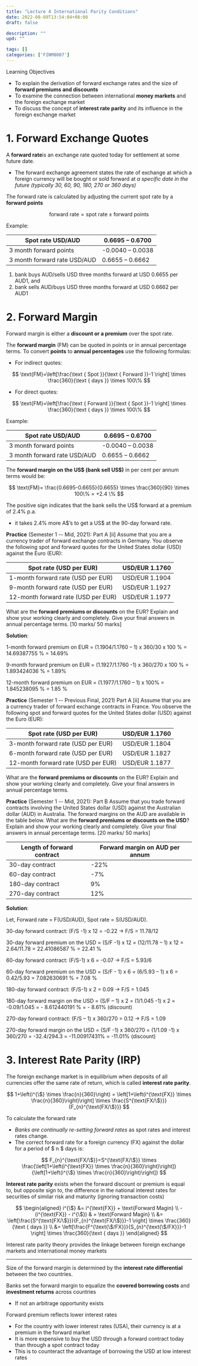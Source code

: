 ```yaml
---
title: "Lecture 4 International Parity Conditions"
date: 2022-08-09T13:54:04+08:00
draft: false

description: ""
upd: ""

tags: []
categories: ['FINM8007']
---
```


Learning Objectives

- To explain the derivation of forward exchange rates and the size of **forward premiums and discounts**
- To examine the connection between international **money markets** and the foreign exchange market
- To discuss the concept of **interest rate parity** and its influence in the foreign exchange market

<!--more-->

# 1. Forward Exchange Quotes

A **forward rate**is an exchange rate quoted today for settlement at some future date.

- The forward exchange agreement states the rate of exchange at which a foreign currency will be bought or sold forward at *a specific date in the future (typically 30, 60, 90, 180, 270 or 360 days)*

The forward rate is calculated by adjusting the current spot rate by a **forward points**

$$
\text{forward rate} = \text{spot rate} \pm \text{forward points}
$$

Example:

| Spot rate USD/AUD            | 0.6695 – 0.6700  |
| ---------------------------- | ---------------- |
| 3 month forward points       | -0.0040 – 0.0038 |
| 3 month forward rate USD/AUD | 0.6655 – 0.6662  |

1. bank buys AUD/sells USD three months forward at USD 0.6655 per AUD1, and
2. bank sells AUD/buys USD three months forward at USD 0.6662 per AUD1


# 2. Forward Margin

Forward margin is either a **discount or a premium** over the spot rate.

The **forward margin** (FM) can be quoted in points or in annual percentage terms. To convert **points** to **annual percentages** use the following formulas:

- For indirect quotes:

$$ 
\text{FM}=\left[\frac{\text { Spot }}{\text { Forward }}-1 \right] \times \frac{360}{\text { days }} \times 100\%
$$

- For direct quotes:

$$ 
\text{FM}=\left[\frac{\text { Forward }}{\text { Spot }}-1 \right] \times \frac{360}{\text { days }} \times 100\%
$$

Example:

| Spot rate USD/AUD            | 0.6695 – 0.6700  |
| ---------------------------- | ---------------- |
| 3 month forward points       | -0.0040 – 0.0038 |
| 3 month forward rate USD/AUD | 0.6655 – 0.6662  |

The **forward margin on the US\$ (bank sell US\$)** in per cent per annum terms would be:

$$
\text{FM}= \frac{0.6695-0.6655}{0.6655} \times \frac{360}{90} \times 100\% = +2.4 \% 
$$

The positive sign indicates that the bank sells the US\$ forward at a premium of 2.4\% p.a. 
- it takes 2.4\% more A\$’s to get a US$ at the 90-day forward rate.

**Practice** (Semester 1 -- Mid, 2021): Part A [ii] Assume that you are a currency trader of forward exchange contracts in Germany. You observe the following spot and forward quotes for the United States dollar (USD) against the Euro (EUR):

| Spot rate (USD per EUR)             | USD/EUR 1.1760 |
| ----------------------------------- | -------------- |
| 1-month forward rate (USD per EUR)  | USD/EUR 1.1904 |
| 9-month forward rate (USD per EUR)  | USD/EUR 1.1927 |
| 12-month forward rate (USD per EUR) | USD/EUR 1.1977 |

What are the **forward premiums or discounts** on the EUR? Explain and show your working clearly and completely. Give your final answers in annual percentage terms. [10 marks/ 50 marks]

**Solution**:

1-month forward premium on EUR = (1.1904/1.1760 – 1) x 360/30 x 100 % = 14.69387755 % = 14.69%

9-month forward premium on EUR = (1.1927/1.1760 -1) x 360/270 x 100 % = 1.893424036 % = 1.89%

12-month forward premium on EUR = (1.1977/1.1760 – 1) x 100% = 1.845238095 % = 1.85 %

**Practice** (Semester 1 -- Previous Final, 2021) Part A [ii] Assume that you are a currency trader of forward exchange contracts in France. You observe the following spot and forward quotes for the United States dollar (USD) against the Euro (EUR):

| Spot rate (USD per EUR)             | USD/EUR 1.1760 |
| ----------------------------------- | -------------- |
| 3-month forward rate (USD per EUR)  | USD/EUR 1.1804 |
| 6-month forward rate (USD per EUR)  | USD/EUR 1.1827 |
| 12-month forward rate (USD per EUR) | USD/EUR 1.1877 |

What are the **forward premiums or discounts** on the EUR? Explain and show your working clearly and completely. Give your final answers in annual percentage terms.



**Practice** (Semester 1 -- Mid, 2021): Part B Assume that you trade forward contracts involving the United States dollar (USD) against the Australian dollar (AUD) in Australia. The forward margins on the AUD are available in the table below. What are the **forward premiums or discounts on the USD**? Explain and show your working clearly and completely. Give your final answers in annual percentage terms. [20 marks/ 50 marks]

| Length of forward contract | **Forward margin on AUD** per annum |
| -------------------------- | ----------------------------------- |
| 30-day contract            | -22%                                |
| 60-day contract            | -7%                                 |
| 180-day contract           | 9%                                  |
| 270-day contract           | 12%                                 |

**Solution**:

Let, Forward rate = F(USD/AUD), Spot rate = S(USD/AUD).

30-day forward contract: (F/S -1) x 12 = -0.22 → F/S = 11.78/12

30-day forward premium on the USD = (S/F -1) x 12 = (12/11.78 – 1) x 12 = 2.64/11.78 = 22.41086587 % = 22.41 %

60-day forward contract: (F/S-1) x 6 = -0.07 → F/S = 5.93/6

60-day forward premium on the USD = (S/F - 1) x 6 = (6/5.93 – 1) x 6 = 0.42/5.93 = 7.082630691 % = 7.08 %

180-day forward contract: (F/S-1) x 2 = 0.09 → F/S = 1.045

180-day forward margin on the USD = (S/F – 1) x 2 = (1/1.045 -1) x 2 = -0.09/1.045 = - 8.612440191 % = - 8.61% (discount)

270-day forward contract: (F/S – 1) x 360/270 = 0.12 → F/S = 1.09

270-day forward margin on the USD = (S/F -1) x 360/270 = (1/1.09 -1) x 360/270 = -32.4/294.3 = -11.00917431% = -11.01% (discount)

# 3. Interest Rate Parity (IRP)

The foreign exchange market is in equilibrium when deposits of all currencies offer the same rate of return, which is called **interest rate parity**.

$$
1+\left(i^{\$} \times \frac{n}{360}\right) = \left[1+\left(i^{\text{FX}} \times \frac{n}{360}\right)\right] \times \frac{S^{\text{FX/\$}}}{F_{n}^{\text{FX/\$}}}
$$

To calculate the forward rate

- *Banks are continually re-setting forward rates* as spot rates and interest rates change.
- The correct forward rate for a foreign currency (FX) against the dollar for a period of $ n $ days is:

$$
F_{n}^{\text{FX/\$}}=S^{\text{FX/\$}} \times \frac{\left[1+\left(i^{\text{FX}} \times \frac{n}{360}\right)\right]}{\left[1+\left(i^{\$} \times \frac{n}{360}\right)\right]}
$$

**Interest rate parity** exists when the forward discount or premium is equal to, but opposite sign to, the difference in the national interest rates for securities of similar risk and maturity (ignoring transaction costs)

$$
\begin{aligned}
i^{\$} &= i^{\text{FX}} + \text{Forward Magin}
\\
-(i^{\text{FX}} - i^{\$}) & =   \text{Forward Magin} 
\\
&=  \left[\frac{S^{\text{FX/\$}}}{F_{n}^{\text{FX/\$}}}-1 \right] \times \frac{360}{\text { days }} \\
&=  \left[\frac{F^{\text{\$/FX}}}{S_{n}^{\text{\$/FX}}}-1 \right] \times \frac{360}{\text { days }}
\end{aligned}
$$


Interest rate parity theory provides the linkage between foreign exchange markets and international money markets

---

Size of the forward margin is determined by the **interest rate differential** between the two countries.

Banks set the forward margin to equalize the **covered borrowing costs** and **investment returns** across countries
- If not an arbitrage opportunity exists


Forward premium reflects lower interest rates
- For the country with lower interest rates (USA), their currency is at a premium in the forward market
- It is more expensive to buy the USD through a forward contract today than through a spot contract today
- This is to counteract the advantage of borrowing the USD at low interest rates